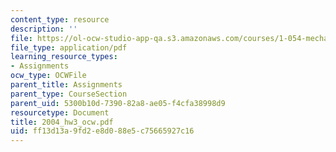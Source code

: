 ```yaml
---
content_type: resource
description: ''
file: https://ol-ocw-studio-app-qa.s3.amazonaws.com/courses/1-054-mechanics-and-design-of-concrete-structures-spring-2004/ff13d13a9fd2e8d088e5c75665927c16_2004_hw3_ocw.pdf
file_type: application/pdf
learning_resource_types:
- Assignments
ocw_type: OCWFile
parent_title: Assignments
parent_type: CourseSection
parent_uid: 5300b10d-7390-82a8-ae05-f4cfa38998d9
resourcetype: Document
title: 2004_hw3_ocw.pdf
uid: ff13d13a-9fd2-e8d0-88e5-c75665927c16
---
```

